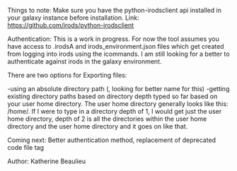 Things to note: Make sure you have the python-irodsclient api installed in your galaxy instance before installation.
Link: https://github.com/irods/python-irodsclient

Authentication: This is a work in progress. For now the tool assumes you have access to .irodsA and irods_environment.json 
files which get created from logging into irods using the icommands. I am still looking for a better to authenticate against 
irods in the galaxy environment.

There are two options for Exporting files:

-using an absolute directory path (, looking for better name for this) 
-getting existing directory paths based on directory depth typed so far based on your user home directory. The user home
directory generally looks like this: <yourzone>/home/<yourusername>. If I were to type in a directory depth of 1, I would get 
just the user home directory, depth of 2 is all the directories within the user home directory and the user home directory and it
goes on like that.

Coming next: Better authentication method, replacement of deprecated code file tag

Author: Katherine Beaulieu
